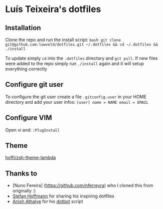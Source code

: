 # Luís Teixeira's dotfiles

## Installation
Clone the repo and run the install script:
``bash
git clone git@github.com:lowveld/dotfiles.git ~/.dotfiles && cd ~/.dotfiles && ./install
``

To update simply `cd` into the `.dotfiles` directory and `git pull`.
If new files were added to the repo simply run `./install` again and it will setup
everything correctly

## Configure git user
To configure the git user create a file `.gitconfig.user` in your HOME directory
and add your user infos:
``
[user]
name = NAME
email = EMAIL
``
## Configure VIM
Open vi and:
``
:PlugInstall
``

## Theme

[hoffi/zsh-theme-lambda](https://github.com/hoffi/zsh-theme-lambda)

## Thanks to

* [Nuno Fereira] (https://github.com/nferreyra) who I cloned this from originally :)
* [Stefan Hoffmann](https://github.com/hoffi) for sharing his inspiring dotfiles
* [Anish Athalye](http://www.anishathalye.com) for his [dotbot](https://github.com/anishathalye/dotbot) script
